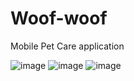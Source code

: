 # Woof-woof
Mobile Pet Care application

![image](https://github.com/ferr4h/Woof-woof/assets/75800792/c125fb67-c17a-4458-b991-ce954757a6ea) ![image](https://github.com/ferr4h/Woof-woof/assets/75800792/bfa92d62-048d-4921-a790-94bc6439c24e) ![image](https://github.com/ferr4h/Woof-woof/assets/75800792/014feda7-b83a-4368-b98c-c916ef301032)
